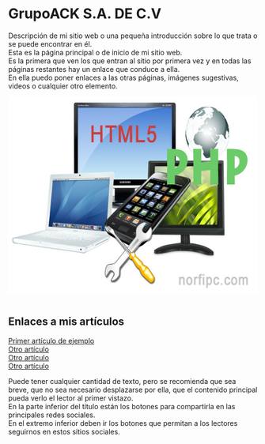<!DOCTYPE html>
<html lang="es">
<head>
<meta http-equiv="Content-Type" content="text/html; charset=windows-1252">
<title>Mi sitio web</title>
<meta name="Description" content="Paginas donde encontrar contenido interesante">
<meta name="viewport" content="initial-scale=1.0, user-scalable=yes">
<meta name="Robots" content="index, follow">
<link href="style/estilo.css" rel="stylesheet" type="text/css" media="screen">
</head> 
<body>
<div id="inicio"></div>
<div id="header">
<?php    
    include "include/acklogo.png";   
?>
<div id="page">
<h1>GrupoACK S.A. DE C.V</h1>
<?php    
    include "include/acklogo.png";   
?>

<div class="intro">
Descripción de mi sitio web o una pequeña introducción sobre lo que trata o se puede encontrar en él.
</div>
Esta es la página principal o de inicio de mi sitio web.<br>
Es la primera que ven los que entran al sitio por primera vez y en todas las páginas restantes hay un enlace que conduce a ella.<br>
En ella puedo poner enlaces a las otras páginas, imágenes sugestivas, videos o cualquier otro elemento.<br>
<img style="margin:12px 0 12px 0;" src="img/hacer-paginas-php.jpg" width="620" height="400" alt="Imagen para el intro" title="Mi sitio web, actualidad y tecnologia"><br>

<h2>Enlaces a mis artículos</h2>
<div class="enlaces">
<a href="articulo1.php">Primer artículo de ejemplo</a><br>
<a href="articulo2.php">Otro artículo</a><br>
<a href="articulo3.php">Otro artículo</a><br>
<a href="articulo4.php">Otro artículo</a><br>
</div>

Puede tener cualquier cantidad de texto, pero se recomienda que sea breve, que no sea necesario desplazarse por ella, que el contenido principal pueda verlo el lector al primer vistazo.<br>
En la parte inferior del título están los botones para compartirla en las principales redes sociales.<br>
En el extremo inferior deben ir los botones que permitan a los lectores seguirnos en estos sitios sociales.<br>
<br>

<?php    
    include "include/share.php";   
?> 
